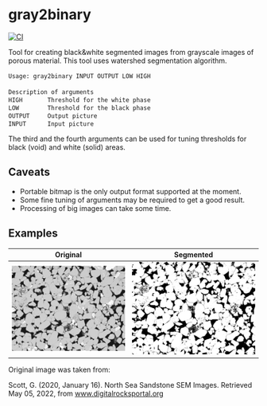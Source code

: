 # gray2binary
[![CI](https://github.com/shamazmazum/gray2binary/actions/workflows/build.yml/badge.svg)](https://github.com/shamazmazum/gray2binary/actions/workflows/build.yml)

Tool for creating black&white segmented images from grayscale images of porous
material. This tool uses watershed segmentation algorithm.

~~~~
Usage: gray2binary INPUT OUTPUT LOW HIGH

Description of arguments
HIGH       Threshold for the white phase
LOW        Threshold for the black phase
OUTPUT     Output picture
INPUT      Input picture
~~~~

The third and the fourth arguments can be used for tuning thresholds for black
(void) and white (solid) areas.

## Caveats

* Portable bitmap is the only output format supported at the moment.
* Some fine tuning of arguments may be required to get a good result.
* Processing of big images can take some time.

## Examples

| Original           | Segmented               |
|--------------------|-------------------------|
| ![](imgs/gray.png) | ![](imgs/segmented.png) |

Original image was taken from:

Scott, G. (2020, January 16). North Sea Sandstone SEM Images. Retrieved May 05, 2022, from www.digitalrocksportal.org
